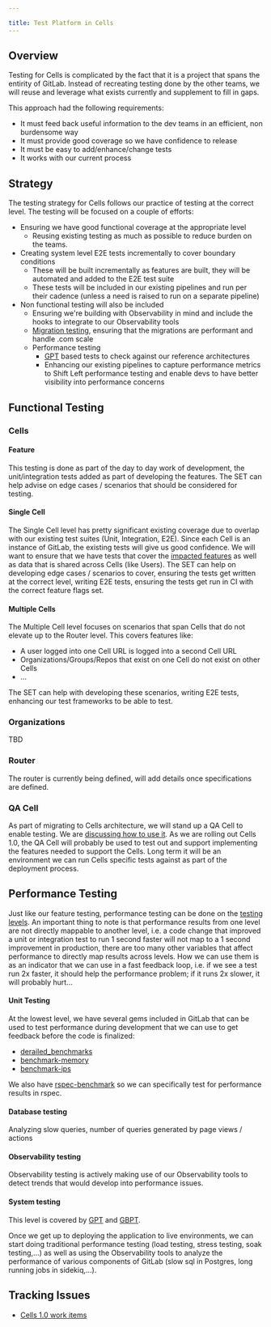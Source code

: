 ```yaml
---

title: Test Platform in Cells
---
```


## Overview

Testing for Cells is complicated by the fact that it is a project that spans the entirity of GitLab. Instead of recreating testing done by the other teams, we will reuse and leverage what exists currently and supplement to fill in gaps.

This approach had the following requirements:
- It must feed back useful information to the dev teams in an efficient, non burdensome way
- It must provide good coverage so we have confidence to release
- It must be easy to add/enhance/change tests
- It works with our current process

## Strategy
The testing strategy for Cells follows our practice of testing at the correct level. The testing will be focused on a couple of efforts:
- Ensuring we have good functional coverage at the appropriate level
    - Reusing existing testing as much as possible to reduce burden on the teams.
- Creating system level E2E tests incrementally to cover boundary conditions
    - These will be built incrementally as features are built, they will be automated and added to the E2E test suite
    - These tests will be included in our existing pipelines and run per their cadence (unless a need is raised to run on a separate pipeline)
- Non functional testing will also be included
    - Ensuring we're building with Observability in mind and include the hooks to integrate to our Observability tools
    - [Migration testing](https://docs.gitlab.com/ee/development/testing_guide/testing_migrations_guide.html), ensuring that the migrations are performant and handle .com scale
    - Performance testing
        - [GPT](https://gitlab.com/gitlab-org/quality/performance#gitlab-performance-tool) based tests to check against our reference architectures
        - Enhancing our existing pipelines to capture performance metrics to Shift Left performance testing and enable devs to have better visibility into performance concerns

## Functional Testing

### Cells

#### Feature 

This testing is done as part of the day to day work of development, the unit/integration tests added as part of developing the features. The SET can help advise on edge cases / scenarios that should be considered for testing.

#### Single Cell

The Single Cell level has pretty significant existing coverage due to overlap with our existing test suites (Unit, Integration, E2E). Since each Cell is an instance of GitLab, the existing tests will give us good confidence. We will want to ensure that we have tests that cover the [impacted features](https://docs.gitlab.com/ee/architecture/blueprints/cells/#impacted-features) as well as data that is shared across Cells (like Users). The SET can help on developing edge cases / scenarios to cover, ensuring the tests get written at the correct level, writing E2E tests, ensuring the tests get run in CI with the correct feature flags set.

#### Multiple Cells

The Multiple Cell level focuses on scenarios that span Cells that do not elevate up to the Router level. This covers features like:
- A user logged into one Cell URL is logged into a second Cell URL
- Organizations/Groups/Repos that exist on one Cell do not exist on other Cells
- ...

The SET can help with developing these scenarios, writing E2E tests, enhancing our test frameworks to be able to test.

### Organizations

TBD

### Router

The router is currently being defined, will add details once specifications are defined.

### QA Cell

As part of migrating to Cells architecture, we will stand up a QA Cell to enable testing. We are [discussing how to use it](https://gitlab.com/gitlab-org/quality/quality-engineering/team-tasks/-/issues/2363). As we are rolling out Cells 1.0, the QA Cell will probably be used to test out and support implementing the features needed to support the Cells. Long term it will be an environment we can run Cells specific tests against as part of the deployment process.

## Performance Testing

Just like our feature testing, performance testing can be done on the [testing levels](https://docs.gitlab.com/ee/development/testing_guide/testing_levels.html). An important thing to note is that performance results from one level are not directly mappable to another level, i.e. a code change that improved a unit or integration test to run 1 second faster will not map to a 1 second improvement in production, there are too many other variables that affect performance to directly map results across levels. How we can use them is as an indicator that we can use in a fast feedback loop, i.e. if we see a test run 2x faster, it should help the performance problem; if it runs 2x slower, it will probably hurt...

#### Unit Testing

At the lowest level, we have several gems included in GitLab that can be used to test performance during development that we can use to get feedback before the code is finalized:
- [derailed_benchmarks](https://github.com/zombocom/derailed_benchmarks)
- [benchmark-memory](https://github.com/michaelherold/benchmark-memory)
- [benchmark-ips](https://github.com/evanphx/benchmark-ips)

We also have [rspec-benchmark](https://github.com/piotrmurach/rspec-benchmark) so we can specifically test for performance results in rspec.

#### Database testing

Analyzing slow queries, number of queries generated by page views / actions

#### Observability testing

Observability testing is actively making use of our Observability tools to detect trends that would develop into performance issues.

#### System testing

This level is covered by [GPT](https://gitlab.com/gitlab-org/quality/performance) and [GBPT](https://gitlab.com/gitlab-org/quality/performance-sitespeed). 

Once we get up to deploying the application to live environments, we can start doing traditional performance testing (load testing, stress testing, soak testing,...) as well as using the Observability tools to analyze the performance of various components of GitLab (slow sql in Postgres, long running jobs in sidekiq,...).

## Tracking Issues

- [Cells 1.0 work items](https://gitlab.com/groups/gitlab-org/quality/-/epics/59)